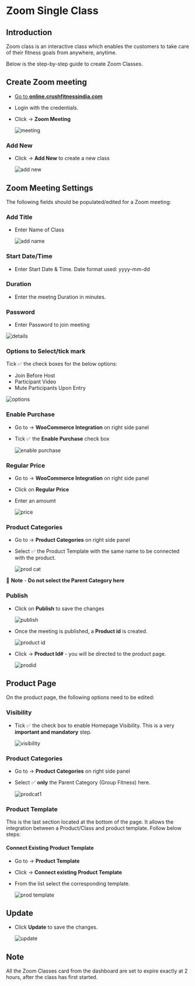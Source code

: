 # **Zoom Single Class**

## **Introduction**

Zoom class is an interactive class which enables the customers to take care of their fitness goals from anywhere, anytime.

Below is the step-by-step guide to create Zoom Classes.

## **Create Zoom meeting**

*   <a href="https://online.crushfitnessindia.com/wp-admin" target="_blank">Go to **online.crushfitnessindia.com**</a>
*   Login with the credentials.
*   Click -> **Zoom Meeting** 

    ![meeting](images/Zoom/zoommeeting.jpg)

### **Add New**

-   Click -> **Add New** to create a new class

    ![add new](images/Zoom/zoomadd.jpg)

##  **Zoom Meeting Settings**

The following fields should be populated/edited for a Zoom meeting:

### **Add Title** 

-   Enter Name of Class 

    ![add name](images/Zoom/zoomname.jpg)

### **Start Date/Time**

*   Enter Start Date & Time. Date format used: yyyy-mm-dd

### **Duration**

*   Enter the meetng Duration in minutes.

### **Password**

*   Enter Password to join meeting

![details](images/Zoom/zoomdetails.jpg)

### **Options to Select/tick mark**

Tick :white_check_mark: the check boxes for the below options:

*   Join Before Host
*   Participant Video
*   Mute Participants Upon Entry

![options](images/Zoom/tickoptions.jpg)

### **Enable Purchase**

*   Go to -> **WooCommerce Integration** on right side panel   
*   Tick :white_check_mark: the **Enable Purchase** check box

    ![enable purchase](images/Zoom/enablepurchase.jpg)

### **Regular Price**

*   Go to -> **WooCommerce Integration** on right side panel    
*   Click on **Regular Price** 
*   Enter an amoumt

    ![price](images/Zoom/regularprice.jpg)

### **Product Categories** 

-   Go to -> **Product Categories** on right side panel
-   Select :white_check_mark: the Product Template with the same name to be connected with the product.

    ![prod cat](images\Zoom\prodcat.jpg)

:memo: **Note** - **Do not select the Parent Category here**

### **Publish**

*   Click on **Publish** to save the changes

    ![publish](images/Zoom/publish.jpg)

*   Once the meeting is published, a **Product id** is created. 

    ![product id](images/Zoom/productid.jpg)

-   Click -> **Product Id#** - you will be directed to the product page.

    ![prodid](images\Zoom\prodid.jpg)

##  **Product Page**

On the product page, the following options need to be edited:

###    **Visibility** 

-   Tick :white_check_mark: the check box to enable Homepage Visibility. This is a very **important and mandatory** step.

    ![visibility](images\Zoom\visibility.jpg)


###    **Product Categories**

-   Go to -> **Product Categories** on right side panel
-   Select :white_check_mark: **only** the Parent Category (Group Fitness) here.

    ![prodcat1](images\Zoom\prodcat1.jpg)


###    **Product Template**

This is the last section located at the bottom of the page. It allows the integration between a Product/Class and product template. Follow below steps:

####    **Connect Existing Product Template**

-   Go to -> **Product Template**
-   Click -> **Connect existing Product Template**
-   From the list select the corresponding template.

    ![prod template](images\Zoom\prodtemplate.jpg)


## **Update**

*   Click **Update** to save the changes.

    ![update](images\Zoom\update.jpg)


## **Note**

All the Zoom Classes card from the dashboard are set to expire exactly at 2 hours, after the class has first started.